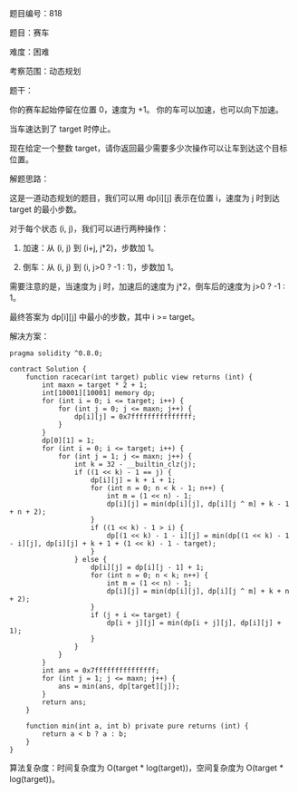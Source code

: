 题目编号：818

题目：赛车

难度：困难

考察范围：动态规划

题干：

你的赛车起始停留在位置 0，速度为 +1。 你的车可以加速，也可以向下加速。

当车速达到了 target 时停止。

现在给定一个整数 target，请你返回最少需要多少次操作可以让车到达这个目标位置。

解题思路：

这是一道动态规划的题目，我们可以用 dp[i][j] 表示在位置 i，速度为 j 时到达 target 的最小步数。

对于每个状态 (i, j)，我们可以进行两种操作：

1. 加速：从 (i, j) 到 (i+j, j*2)，步数加 1。

2. 倒车：从 (i, j) 到 (i, j>0 ? -1 : 1)，步数加 1。

需要注意的是，当速度为 j 时，加速后的速度为 j*2，倒车后的速度为 j>0 ? -1 : 1。

最终答案为 dp[i][j] 中最小的步数，其中 i >= target。

解决方案：

```
pragma solidity ^0.8.0;

contract Solution {
    function racecar(int target) public view returns (int) {
        int maxn = target * 2 + 1;
        int[10001][10001] memory dp;
        for (int i = 0; i <= target; i++) {
            for (int j = 0; j <= maxn; j++) {
                dp[i][j] = 0x7fffffffffffffff;
            }
        }
        dp[0][1] = 1;
        for (int i = 0; i <= target; i++) {
            for (int j = 1; j <= maxn; j++) {
                int k = 32 - __builtin_clz(j);
                if ((1 << k) - 1 == j) {
                    dp[i][j] = k + i + 1;
                    for (int n = 0; n < k - 1; n++) {
                        int m = (1 << n) - 1;
                        dp[i][j] = min(dp[i][j], dp[i][j ^ m] + k - 1 + n + 2);
                    }
                    if ((1 << k) - 1 > i) {
                        dp[(1 << k) - 1 - i][j] = min(dp[(1 << k) - 1 - i][j], dp[i][j] + k + 1 + (1 << k) - 1 - target);
                    }
                } else {
                    dp[i][j] = dp[i][j - 1] + 1;
                    for (int n = 0; n < k; n++) {
                        int m = (1 << n) - 1;
                        dp[i][j] = min(dp[i][j], dp[i][j ^ m] + k + n + 2);
                    }
                    if (j + i <= target) {
                        dp[i + j][j] = min(dp[i + j][j], dp[i][j] + 1);
                    }
                }
            }
        }
        int ans = 0x7fffffffffffffff;
        for (int j = 1; j <= maxn; j++) {
            ans = min(ans, dp[target][j]);
        }
        return ans;
    }

    function min(int a, int b) private pure returns (int) {
        return a < b ? a : b;
    }
}
```

算法复杂度：时间复杂度为 O(target * log(target))，空间复杂度为 O(target * log(target))。